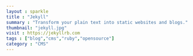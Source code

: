 ```yaml
---
layout : sparkle
title : "Jekyll"
summary : "Transform your plain text into static websites and blogs."
thumbnail: "jekyll.jpg"
visit : https://jekyllrb.com
tags : ["blog","cms","ruby","opensource"]
category : "CMS"
---
```

